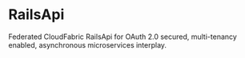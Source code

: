# RailsApi
Federated CloudFabric RailsApi for OAuth 2.0 secured, multi-tenancy enabled, asynchronous microservices interplay.
